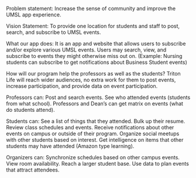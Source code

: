 Problem statement:
Increase the sense of community and improve the UMSL app experience.

Vision Statement:
To provide one location for students and staff to post, search, and subscribe to UMSL events. 

What our app does:
It is an app and website that allows users to subscribe and/or explore various UMSL events.  Users may search, view, and subscribe to events they might otherwise miss out on. (Example: Nursing students can subscribe to get notifications about Business Student events)
 
How will our program help the professors as well as the students?
Triton Life will reach wider audiences, no extra work for them to post events, increase participation, and provide data on event participation. 

Professors can:
Post and search events.
See who attended events (students from what school).
Professors and Dean’s can get matrix on events (what do students attend).

Students can:
See a list of things that they attended.
Bulk up their resume. 
Review class schedules and events.
Receive notifications about other events on campus or outside of their program.
Organize social meetups with other students based on interest.
Get intelligence on items that other students may have attended (Amazon type learning).
    
Organizers can:
Synchronize schedules based on other campus events.
View room availability.
Reach a larger student base.
Use data to plan events that attract attendees. 
